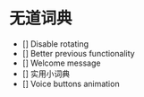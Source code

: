# 无道词典

- [] Disable rotating
- [] Better previous functionality
- [] Welcome message
- [] 实用小词典
- [] Voice buttons animation
